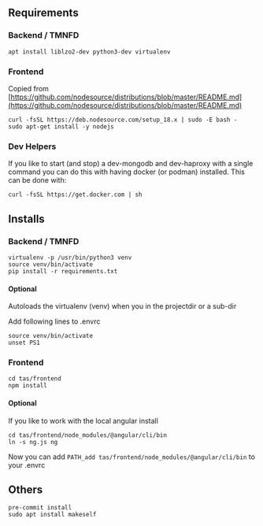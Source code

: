 ## Requirements

### Backend / TMNFD

```
apt install liblzo2-dev python3-dev virtualenv
```

### Frontend

Copied from [https://github.com/nodesource/distributions/blob/master/README.md](https://github.com/nodesource/distributions/blob/master/README.md)
```
curl -fsSL https://deb.nodesource.com/setup_18.x | sudo -E bash -
sudo apt-get install -y nodejs
```

### Dev Helpers

If you like to start (and stop) a dev-mongodb and dev-haproxy with a single command you can do this with having docker (or podman) installed. This can be done with:

```
curl -fsSL https://get.docker.com | sh
```

## Installs

### Backend / TMNFD

```
virtualenv -p /usr/bin/python3 venv
source venv/bin/activate
pip install -r requirements.txt
```

#### Optional

Autoloads the virtualenv (venv) when you in the projectdir or a sub-dir

Add following lines to .envrc
```
source venv/bin/activate
unset PS1
```

### Frontend

```
cd tas/frontend
npm install
```

#### Optional

If you like to work with the local angular install

```
cd tas/frontend/node_modules/@angular/cli/bin
ln -s ng.js ng
```

Now you can add `PATH_add tas/frontend/node_modules/@angular/cli/bin` to your .envrc

## Others

```
pre-commit install
sudo apt install makeself
```